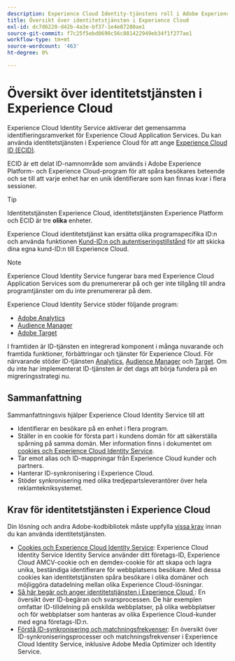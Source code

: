 ```yaml
---
description: Experience Cloud Identity-tjänstens roll i Adobe Experience Cloud.
title: Översikt över identitetstjänsten i Experience Cloud
exl-id: dc7d6220-d42b-4a3e-bf37-1e4e87280ae1
source-git-commit: f7c25f5ebd0690c56c081422949eb34f1f277ae1
workflow-type: tm+mt
source-wordcount: '463'
ht-degree: 0%

---
```


# Översikt över identitetstjänsten i Experience Cloud

Experience Cloud Identity Service aktiverar det gemensamma identifieringsramverket för Experience Cloud Application Services. Du kan använda identitetstjänsten i Experience Cloud för att ange [Experience Cloud ID (ECID)](https://experienceleague.adobe.com/docs/experience-platform/identity/ecid.html?lang=sv-SE).

ECID är ett delat ID-namnområde som används i Adobe Experience Platform- och Experience Cloud-program för att spåra besökares beteende och se till att varje enhet har en unik identifierare som kan finnas kvar i flera sessioner.

>[!TIP]
>
>Identitetstjänsten Experience Cloud, identitetstjänsten Experience Platform och ECID är tre **olika** enheter.

Experience Cloud identitetstjänst kan ersätta olika programspecifika ID:n och använda funktionen [Kund-ID:n och autentiseringstillstånd](/help/reference/authenticated-state.md) för att skicka dina egna kund-ID:n till Experience Cloud.

>[!NOTE]
>
>Experience Cloud Identity Service fungerar bara med Experience Cloud Application Services som du prenumererar på och ger inte tillgång till andra programtjänster om du inte prenumererar på dem.

Experience Cloud Identity Service stöder följande program:

* [Adobe Analytics](https://business.adobe.com/products/analytics/web-analytics.html)
* [Audience Manager](https://business.adobe.com/products/audience-manager/adobe-audience-manager.html)
* [Adobe Target](https://business.adobe.com/products/target/adobe-target.html)

I framtiden är ID-tjänsten en integrerad komponent i många nuvarande och framtida funktioner, förbättringar och tjänster för Experience Cloud. För närvarande stöder ID-tjänsten [Analytics](http://www.adobe.com/marketing-cloud/web-analytics.html), [Audience Manager](http://www.adobe.com/marketing-cloud/data-management-platform.html) och [Target](http://www.adobe.com/marketing-cloud/testing-targeting.html). Om du inte har implementerat ID-tjänsten är det dags att börja fundera på en migreringsstrategi nu.

## Sammanfattning

Sammanfattningsvis hjälper Experience Cloud Identity Service till att

* Identifierar en besökare på en enhet i flera program.
* Ställer in en cookie för första part i kundens domän för att säkerställa spårning på samma domän. Mer information finns i dokumentet om [cookies och Experience Cloud Identity Service](./cookies.md).
* Tar emot alias och ID-mappningar från Experience Cloud kunder och partners.
* Hanterar ID-synkronisering i Experience Cloud.
* Stöder synkronisering med olika tredjepartsleverantörer över hela reklamtekniksystemet.

## Krav för identitetstjänsten i Experience Cloud

Din lösning och andra Adobe-kodbibliotek måste uppfylla [vissa krav](/help/reference/requirements.md) innan du kan använda identitetstjänsten.

* [Cookies och Experience Cloud Identity Service](cookies.md): Experience Cloud Identity Service Identity Service använder ditt företags-ID, Experience Cloud AMCV-cookie och en demdex-cookie för att skapa och lagra unika, beständiga identifierare för webbplatsens besökare. Med dessa cookies kan identitetstjänsten spåra besökare i olika domäner och möjliggöra datadelning mellan olika Experience Cloud-lösningar.
* [Så här begär och anger identitetstjänsten i Experience Cloud ](id-request.md): En översikt över ID-begäran och svarsprocessen. De här exemplen omfattar ID-tilldelning på enskilda webbplatser, på olika webbplatser och för webbplatser som hanteras av olika Experience Cloud-kunder med egna företags-ID:n.
* [Förstå ID-synkronisering och matchningsfrekvenser](match-rates.md): En översikt över ID-synkroniseringsprocesser och matchningsfrekvenser i Experience Cloud Identity Service, inklusive Adobe Media Optimizer och Identity Service.
